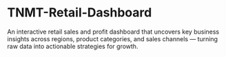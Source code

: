 # TNMT-Retail-Dashboard
An interactive retail sales and profit dashboard that uncovers key business insights across regions, product categories, and sales channels — turning raw data into actionable strategies for growth.
